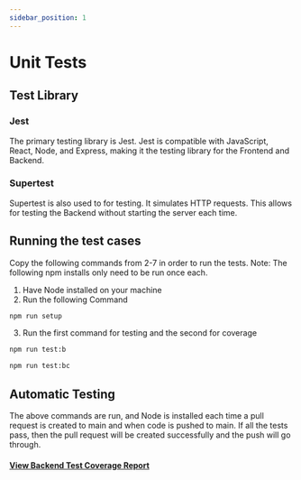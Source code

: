 ```yaml
---
sidebar_position: 1
---
```

# Unit Tests
## Test Library

### Jest
The primary testing library is Jest. Jest is compatible with JavaScript, React, Node, and Express, making it the testing library for the Frontend and Backend. 

### Supertest
Supertest is also used to for testing. It simulates HTTP requests. This allows for testing the Backend without starting the server each time.

## Running the test cases
Copy the following commands from 2-7 in order to run the tests.
Note: The following npm installs only need to be run once each.
1. Have Node installed on your machine
2. Run the following Command
```bash
npm run setup
```
3. Run the first command for testing and the second for coverage
```bash
npm run test:b
```
```bash
npm run test:bc
```
## Automatic Testing
The above commands are run, and Node is installed each time a pull request is created to main and when code is pushed to main. If all the tests pass, then the pull request will be created successfully and the push will go through. 

#### [View Backend Test Coverage Report](https://htmlpreview.github.io/?https://github.com/Capstone-Projects-2025-Spring/project-003-story-builder-team-1/blob/main/documentation/docs/testing/lcov-report/index.html)
